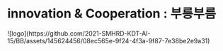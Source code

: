 <h1>innovation & Cooperation : 부릉부름</h1>
![logo](https://github.com/2021-SMHRD-KDT-AI-15/BB/assets/145624456/08ec565e-9f24-4f3a-9f87-7e38be2e9a31)

